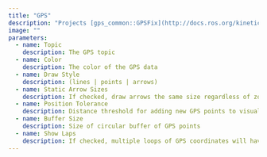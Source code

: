 ```yaml
---
title: "GPS"
description: "Projects [gps_common::GPSFix](http://docs.ros.org/kinetic/api/gps_common/html/msg/GPSFix.html) message data into the scene."
image: ""
parameters:
  - name: Topic
    description: The GPS topic
  - name: Color
    description: The color of the GPS data
  - name: Draw Style
    description: (lines | points | arrows)
  - name: Static Arrow Sizes
    description: If checked, draw arrows the same size regardless of zoom level; slider adjusts size
  - name: Position Tolerance
    description: Distance threshold for adding new GPS points to visualization
  - name: Buffer Size
    description: Size of circular buffer of GPS points
  - name: Show Laps
    description: If checked, multiple loops of GPS coordinates will have different colors
---
```

